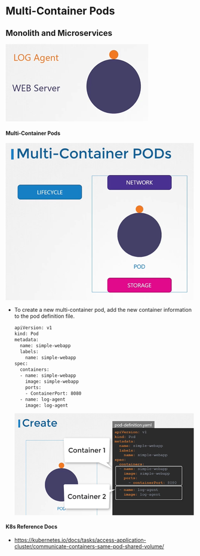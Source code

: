 # Multi-Container Pods

## Monolith and Microservices

  ![loga](../images/loga.PNG)
  
#### Multi-Container Pods

  ![mcp](../images/mcp.PNG)
  
- To create a new multi-container pod, add the new container information to the pod definition file.
  ```
  apiVersion: v1
  kind: Pod
  metadata:
    name: simple-webapp
    labels:
      name: simple-webapp
  spec:
    containers:
    - name: simple-webapp
      image: simple-webapp
      ports:
      - ContainerPort: 8080
    - name: log-agent
      image: log-agent
  ```
  ![mcpc](../images/mcpc.PNG)
 
#### K8s Reference Docs
- https://kubernetes.io/docs/tasks/access-application-cluster/communicate-containers-same-pod-shared-volume/
